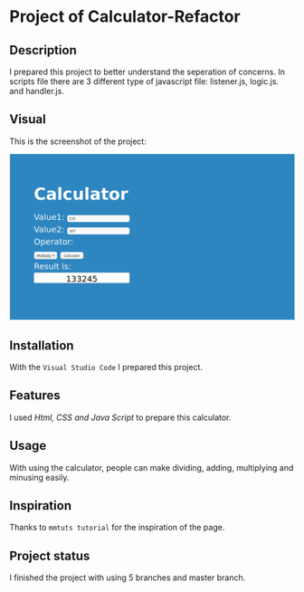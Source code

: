# Project of Calculator-Refactor

## Description
I prepared this project to better understand the seperation of concerns. In scripts file there are 3 different type of javascript file: listener.js, logic.js. and handler.js.

## Visual
This is the screenshot of the project:

![](https://raw.githubusercontent.com/ayseakyol/ayseakyol.github.io/master/screenshot/calc.png)


## Installation
With the `Visual Studio Code` I prepared this project. 

## Features
I used *Html, CSS and Java Script* to prepare this calculator. 


## Usage
With using the calculator, people can make dividing, adding, multiplying and minusing easily.

## Inspiration
Thanks to `mmtuts tutorial` for the inspiration of the page. 

## Project status
I finished the project with using 5 branches and master branch. 

